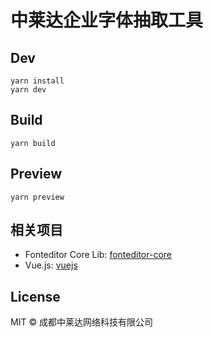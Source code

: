 # 中莱达企业字体抽取工具

## Dev
```
yarn install
yarn dev
```

## Build
```
yarn build
```

## Preview
```
yarn preview
```

## 相关项目

+ Fonteditor Core Lib: [fonteditor-core](https://github.com/kekee000/fonteditor-core)
+ Vue.js: [vuejs](https://github.com/vuejs/)

## License
MIT © 成都中莱达网络科技有限公司
